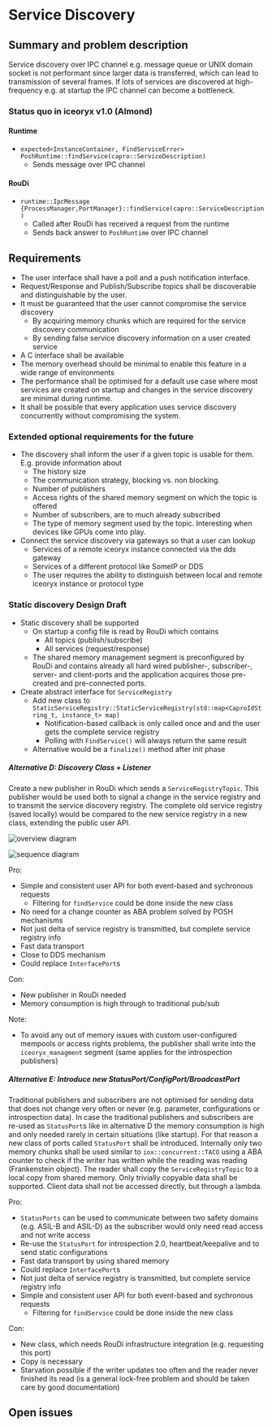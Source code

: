 # Service Discovery

## Summary and problem description

Service discovery over IPC channel e.g. message queue or UNIX domain socket is not performant since larger data is
transferred, which can lead to transmission of several frames. If lots of services are discovered at high-frequency
e.g. at startup the IPC channel can become a bottleneck.

### Status quo in iceoryx v1.0 (Almond)

#### Runtime

* `expected<InstanceContainer, FindServiceError> PoshRuntime::findService(capro::ServiceDescription)`
  * Sends message over IPC channel

#### RouDi

* `runtime::IpcMessage {ProcessManager,PortManager}::findService(capro::ServiceDescription)`
  * Called after RouDi has received a request from the runtime
  * Sends back answer to `PoshRuntime` over IPC channel

## Requirements

* The user interface shall have a poll and a push notification interface.
* Request/Response and Publish/Subscribe topics shall be discoverable and distinguishable
    by the user.
* It must be guaranteed that the user cannot compromise the service discovery
  * By acquiring memory chunks which are required for the service discovery communication
  * By sending false service discovery information on a user created service
* A C interface shall be available
* The memory overhead should be minimal to enable this feature in a wide range of
    environments
* The performance shall be optimised for a default use case where most services
    are created on startup and changes in the service discovery are minimal during
    runtime.
* It shall be possible that every application uses service discovery concurrently
    without compromising the system.

### Extended optional requirements for the future

* The discovery shall inform the user if a given topic is usable for them. E.g.
    provide information about
    * The history size
    * The communication strategy, blocking vs. non blocking.
    * Number of publishers
    * Access rights of the shared memory segment on which the topic is offered
    * Number of subscribers, are to much already subscribed
    * The type of memory segment used by the topic. Interesting when devices
        like GPUs come into play.
* Connect the service discovery via gateways so that a user can lookup
    * Services of a remote iceoryx instance connected via the dds gateway
    * Services of a different protocol like SomeIP or DDS
    * The user requires the ability to distinguish between local and remote
        iceoryx instance or protocol type

### Static discovery Design Draft

* Static discovery shall be supported
  * On startup a config file is read by RouDi which contains
    * All topics (publish/subscribe)
    * All services (request/response)
  * The shared memory management segment is preconfigured by RouDi and contains
      already all hard wired publisher-, subscriber-, server- and client-ports and 
      the application acquires those pre-created and pre-connected ports.
* Create abstract interface for `ServiceRegistry`
  * Add new class to `StaticServiceRegistry::StaticServiceRegistry(std::map<CaproIdString_t, instance_t> map)`
    * Notification-based callback is only called once and and the user gets the complete service registry
    * Polling with `FindService()` will always return the same result
  * Alternative would be a `finalize()` method after init phase

##### Alternative D: Discovery Class + Listener

Create a new publisher in RouDi which sends a `ServiceRegistryTopic`. This publisher would be used both to signal a
change in the service registry and to transmit the service discovery registry. The complete old service registry
(saved locally) would be compared to the new service registry in a new class, extending the public user API.

![overview diagram](../../website/images/overview-alternative-d.svg)

![sequence diagram](../../website/images/sequence-diagram-alternative-d.svg)

Pro:

* Simple and consistent user API for both event-based and sychronous requests
  * Filtering for `findService` could be done inside the new class
* No need for a change counter as ABA problem solved by POSH mechanisms
* Not just delta of service registry is transmitted, but complete service registry info
* Fast data transport
* Close to DDS mechanism
* Could replace `InterfacePort`s

Con:

* New publisher in RouDi needed
* Memory consumption is high through to traditional pub/sub

Note:

* To avoid any out of memory issues with custom user-configured mempools or access rights problems, the publisher shall
write into the `iceoryx_managment` segment (same applies for the introspection publishers)

##### Alternative E: Introduce new StatusPort/ConfigPort/BroadcastPort

Traditional publishers and subscribers are not optimised for sending data that does not change very often or never
(e.g. parameter, configurations or introspection data). In case the traditional publishers and subscribers are
re-used as `StatusPort`s like in alternative D the memory consumption is high and only needed rarely in certain
situations (like startup). For that reason a new class of ports called `StatusPort` shall be introduced. Internally
only two memory chunks shall be used similar to `iox::concurrent::TACO` using a ABA counter to check if the writer
has written while the reading was reading (Frankenstein object). The reader shall copy the `ServiceRegistryTopic`
to a local copy from shared memory. Only trivially copyable data shall be supported.
Client data shall not be accessed directly, but through a lambda.

Pro:

* `StatusPorts` can be used to communicate between two safety domains (e.g. ASIL-B and ASIL-D) as the subscriber would
only need read access and not write access
* Re-use the `StatusPort` for introspection 2.0, heartbeat/keepalive and to send static configurations
* Fast data transport by using shared memory
* Could replace `InterfacePort`s
* Not just delta of service registry is transmitted, but complete service registry info
* Simple and consistent user API for both event-based and sychronous requests
  * Filtering for `findService` could be done inside the new class

Con:

* New class, which needs RouDi infrastructure integration (e.g. requesting this port)
* Copy is necessary
* Starvation possible if the writer updates too often and the reader never finished its read (is a general lock-free
problem and should be taken care by good documentation)

## Open issues

